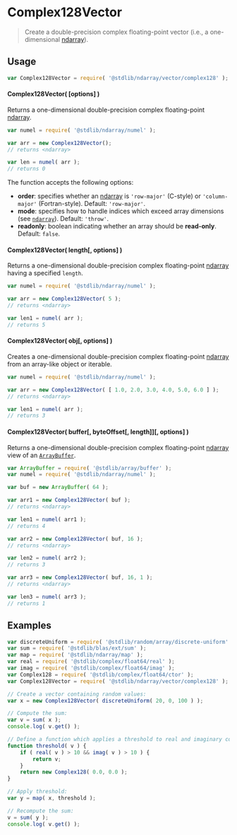 <!--

@license Apache-2.0

Copyright (c) 2025 The Stdlib Authors.

Licensed under the Apache License, Version 2.0 (the "License");
you may not use this file except in compliance with the License.
You may obtain a copy of the License at

   http://www.apache.org/licenses/LICENSE-2.0

Unless required by applicable law or agreed to in writing, software
distributed under the License is distributed on an "AS IS" BASIS,
WITHOUT WARRANTIES OR CONDITIONS OF ANY KIND, either express or implied.
See the License for the specific language governing permissions and
limitations under the License.

-->

# Complex128Vector

> Create a double-precision complex floating-point vector (i.e., a one-dimensional [ndarray][@stdlib/ndarray/ctor]).

<!-- Section to include introductory text. Make sure to keep an empty line after the intro `section` element and another before the `/section` close. -->

<section class="intro">

</section>

<!-- /.intro -->

<!-- Package usage documentation. -->

<section class="usage">

## Usage

```javascript
var Complex128Vector = require( '@stdlib/ndarray/vector/complex128' );
```

#### Complex128Vector( \[options] )

Returns a one-dimensional double-precision complex floating-point [ndarray][@stdlib/ndarray/ctor].

```javascript
var numel = require( '@stdlib/ndarray/numel' );

var arr = new Complex128Vector();
// returns <ndarray>

var len = numel( arr );
// returns 0
```

The function accepts the following options:

-   **order**: specifies whether an [ndarray][@stdlib/ndarray/ctor] is `'row-major'` (C-style) or `'column-major'` (Fortran-style). Default: `'row-major'`.
-   **mode**: specifies how to handle indices which exceed array dimensions (see [`ndarray`][@stdlib/ndarray/ctor]). Default: `'throw'`.
-   **readonly**: boolean indicating whether an array should be **read-only**. Default: `false`.

#### Complex128Vector( length\[, options] )

Returns a one-dimensional double-precision complex floating-point [ndarray][@stdlib/ndarray/ctor] having a specified `length`.

```javascript
var numel = require( '@stdlib/ndarray/numel' );

var arr = new Complex128Vector( 5 );
// returns <ndarray>

var len1 = numel( arr );
// returns 5
```

#### Complex128Vector( obj\[, options] )

Creates a one-dimensional double-precision complex floating-point [ndarray][@stdlib/ndarray/ctor] from an array-like object or iterable.

```javascript
var numel = require( '@stdlib/ndarray/numel' );

var arr = new Complex128Vector( [ 1.0, 2.0, 3.0, 4.0, 5.0, 6.0 ] );
// returns <ndarray>

var len1 = numel( arr );
// returns 3
```

#### Complex128Vector( buffer\[, byteOffset\[, length]]\[, options] )

Returns a one-dimensional double-precision complex floating-point [ndarray][@stdlib/ndarray/ctor] view of an [`ArrayBuffer`][@stdlib/array/buffer].

```javascript
var ArrayBuffer = require( '@stdlib/array/buffer' );
var numel = require( '@stdlib/ndarray/numel' );

var buf = new ArrayBuffer( 64 );

var arr1 = new Complex128Vector( buf );
// returns <ndarray>

var len1 = numel( arr1 );
// returns 4

var arr2 = new Complex128Vector( buf, 16 );
// returns <ndarray>

var len2 = numel( arr2 );
// returns 3

var arr3 = new Complex128Vector( buf, 16, 1 );
// returns <ndarray>

var len3 = numel( arr3 );
// returns 1
```

</section>

<!-- /.usage -->

<!-- Package usage notes. Make sure to keep an empty line after the `section` element and another before the `/section` close. -->

<section class="notes">

</section>

<!-- /.notes -->

<!-- Package usage examples. -->

<section class="examples">

## Examples

<!-- eslint no-undef: "error" -->

```javascript
var discreteUniform = require( '@stdlib/random/array/discrete-uniform' );
var sum = require( '@stdlib/blas/ext/sum' );
var map = require( '@stdlib/ndarray/map' );
var real = require( '@stdlib/complex/float64/real' );
var imag = require( '@stdlib/complex/float64/imag' );
var Complex128 = require( '@stdlib/complex/float64/ctor' );
var Complex128Vector = require( '@stdlib/ndarray/vector/complex128' );

// Create a vector containing random values:
var x = new Complex128Vector( discreteUniform( 20, 0, 100 ) );

// Compute the sum:
var v = sum( x );
console.log( v.get() );

// Define a function which applies a threshold to real and imaginary components:
function threshold( v ) {
    if ( real( v ) > 10 && imag( v ) > 10 ) {
        return v;
    }
    return new Complex128( 0.0, 0.0 );
}

// Apply threshold:
var y = map( x, threshold );

// Recompute the sum:
v = sum( y );
console.log( v.get() );
```

</section>

<!-- /.examples -->

<!-- Section to include cited references. If references are included, add a horizontal rule *before* the section. Make sure to keep an empty line after the `section` element and another before the `/section` close. -->

<section class="references">

</section>

<!-- /.references -->

<!-- Section for related `stdlib` packages. Do not manually edit this section, as it is automatically populated. -->

<section class="related">

</section>

<!-- /.related -->

<!-- Section for all links. Make sure to keep an empty line after the `section` element and another before the `/section` close. -->

<section class="links">

[@stdlib/array/buffer]: https://github.com/stdlib-js/array-buffer

[@stdlib/ndarray/ctor]: https://github.com/stdlib-js/ndarray/tree/main/ctor

</section>

<!-- /.links -->
